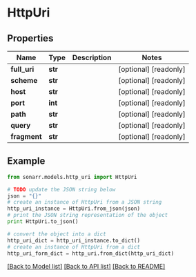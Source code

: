 # HttpUri


## Properties
Name | Type | Description | Notes
------------ | ------------- | ------------- | -------------
**full_uri** | **str** |  | [optional] [readonly] 
**scheme** | **str** |  | [optional] [readonly] 
**host** | **str** |  | [optional] [readonly] 
**port** | **int** |  | [optional] [readonly] 
**path** | **str** |  | [optional] [readonly] 
**query** | **str** |  | [optional] [readonly] 
**fragment** | **str** |  | [optional] [readonly] 

## Example

```python
from sonarr.models.http_uri import HttpUri

# TODO update the JSON string below
json = "{}"
# create an instance of HttpUri from a JSON string
http_uri_instance = HttpUri.from_json(json)
# print the JSON string representation of the object
print HttpUri.to_json()

# convert the object into a dict
http_uri_dict = http_uri_instance.to_dict()
# create an instance of HttpUri from a dict
http_uri_form_dict = http_uri.from_dict(http_uri_dict)
```
[[Back to Model list]](../README.md#documentation-for-models) [[Back to API list]](../README.md#documentation-for-api-endpoints) [[Back to README]](../README.md)


